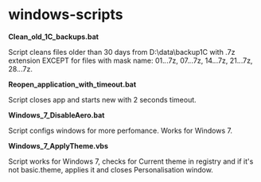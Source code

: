 # windows-scripts
**Clean_old_1C_backups.bat**

Script cleans files older than 30 days from D:\data\backup1C with .7z extension EXCEPT for files with mask name: 01.*.*.7z, 07.*.*.7z, 14.*.*.7z, 21.*.*.7z, 28.*.*.7z.

**Reopen_application_with_timeout.bat**

Script closes app and starts new with 2 seconds timeout.

**Windows_7_DisableAero.bat**

Script configs windows for more perfomance. Works for Windows 7.

**Windows_7_ApplyTheme.vbs**

Script works for Windows 7, checks for Current theme in registry and if it's not basic.theme, applies it and closes Personalisation window.
